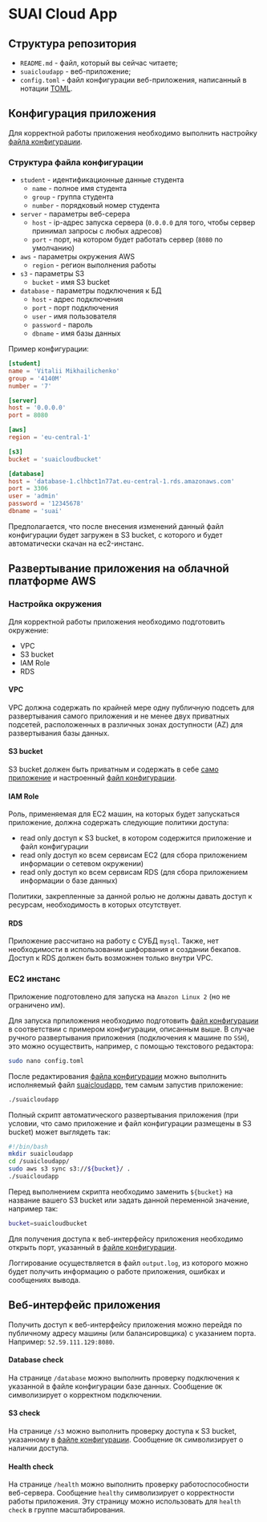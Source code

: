 # SUAI Cloud App

## Структура репозитория

* `README.md` - файл, который вы сейчас читаете;
* `suaicloudapp` - веб-приложение;
* `config.toml` - файл конфигурации веб-приложения, написанный в нотации [TOML](https://ru.wikipedia.org/wiki/TOML).

## Конфигурация приложения

Для корректной работы приложения необходимо выполнить настройку [файла конфигурации](config.toml).

### Структура файла конфигурации
* `student` - идентификационные данные студента
  * `name` - полное имя студента
  * `group` - группа студента
  * `number` - порядковый номер студента
* `server` - параметры веб-серера
  * `host` - ip-адрес запуска сервера (`0.0.0.0` для того, чтобы сервер принимал запросы с любых адресов)
  * `port` - порт, на котором будет работать сервер (`8080` по умолчанию)
* `aws` - параметры окружения AWS
  * `region` - регион выполнения работы
* `s3` - параметры S3
  * `bucket` - имя S3 bucket
* `database` - параметры подключения к БД
  * `host` - адрес подключения
  * `port` - порт подключения
  * `user` - имя пользователя
  * `password` - пароль
  * `dbname` - имя базы данных

Пример конфигурации:

```toml
[student]
name = 'Vitalii Mikhailichenko'
group = '4140M'
number = '7'

[server]
host = '0.0.0.0'
port = 8080

[aws]
region = 'eu-central-1'

[s3]
bucket = 'suaicloudbucket'

[database]
host = 'database-1.clhbct1n77at.eu-central-1.rds.amazonaws.com'
port = 3306
user = 'admin'
password = '12345678'
dbname = 'suai'
```

Предполагается, что после внесения изменений данный файл конфигурации будет загружен в S3 bucket, с которого и будет автоматически скачан на ec2-инстанс.

## Развертывание приложения на облачной платформе AWS

### Настройка окружения

Для корректной работы приложения необходимо подготовить окружение:
* VPC
* S3 bucket
* IAM Role
* RDS

#### VPC

VPC должна содержать по крайней мере одну публичную подсеть для развертывания самого приложения и не менее двух приватных подсетей, расположенных в различных зонах доступности (AZ) для развертывания базы данных.

#### S3 bucket

S3 bucket должен быть приватным и содержать в себе [само приложение](suaicloudapp) и настроенный [файл конфигурации](config.toml).

#### IAM Role

Роль, применяемая для EC2 машин, на которых будет запускаться приложение, должна содержать следующие политики доступа:
* read only доступ к S3 bucket, в котором содержится приложение и файл конфигурации
* read only доступ ко всем сервисам EC2 (для сбора приложением информации о сетевом окружении)
* read only доступ ко всем сервисам RDS (для сбора приложением информации о базе данных)
  
Политики, закрепленные за данной ролью не должны давать доступ к ресурсам, необходимость в которых отсутствует.

#### RDS

Приложение рассчитано на работу с СУБД `mysql`. Также, нет необходимости в использовании шифорвания и создании бекапов. Доступ к RDS должен быть возможнен только внутри VPC.

### EC2 инстанс

Приложение подготовлено для запуска на `Amazon Linux 2` (но не ограничено им).

Для запуска прпиложения необходимо подготовить [файл конфигурации](config.toml) в соответствии с примером конфигурации, описанным выше. В случае ручного развертывания приложения (подключения к машине по `SSH`), это можно осуществить, например, с помощью текстового редактора:

```bash
sudo nano config.toml
```

После редактирования [файла конфигурации](config.toml) можно выполнить исполняемый файл [suaicloudapp](suaicloudapp), тем самым запустив приложение:

```bash
./suaicloudapp
```

Полный скрипт автоматического развертывания приложения (при условии, что само приложение и файл конфигурации размещены в S3 bucket) может выглядеть так:

```bash
#!/bin/bash
mkdir suaicloudapp
cd /suaicloudapp/
sudo aws s3 sync s3://${bucket}/ .
./suaicloudapp
```

Перед выполнением скрипта необходимо заменить `${bucket}` на название вашего S3 bucket или задать данной переменной значение, например так:

```bash
bucket=suaicloudbucket
```

Для получения доступа к веб-интерфейсу приложения необходимо открыть порт, указанный в [файле конфигурации](config.toml).

Логгирование осуществляется в файл `output.log`, из которого можно будет получить информацию о работе приложения, ошибках и сообщениях вывода.

## Веб-интерфейс приложения

Получить доступ к веб-интерфейсу приложения можно перейдя по публичному адресу машины (или балансировщика) с указанием порта. Например: `52.59.111.129:8080`.

#### Database check

На странице `/database` можно выполнить проверку подключения к указанной в файле конфигурации базе данных. Сообщение `OK` символизирует о корректном подключении.

#### S3 check

На странице `/s3` можно выполнить проверку доступа к S3 bucket, указанному в [файле конфигурации](config.toml). Сообщение `OK` символизирует о наличии доступа.

#### Health check

На странице `/health` можно выполнить проверку работоспособности веб-сервера. Сообщение `healthy` символизирует о корректности работы приложения. Эту страницу можно использовать для `health check` в группе масштабирования.
